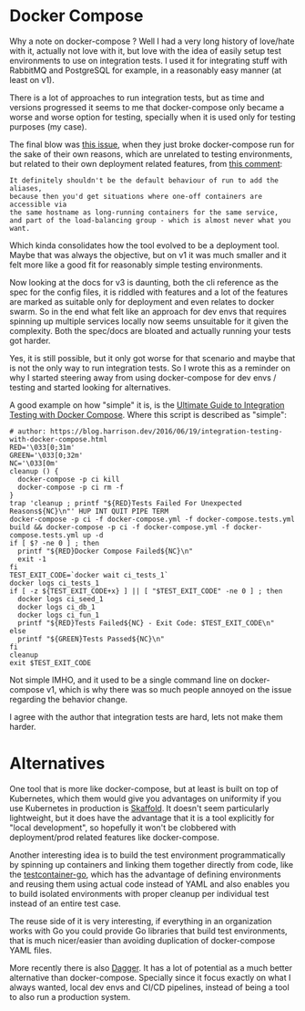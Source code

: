 # Docker Compose

Why a note on docker-compose ? Well I had a very long history
of love/hate with it, actually not love with it, but love with the
idea of easily setup test environments to use on integration
tests. I used it for integrating stuff with RabbitMQ and PostgreSQL
for example, in a reasonably easy manner (at least on v1).

There is a lot of approaches to run integration tests, but as time 
and versions progressed it seems to me that docker-compose only became
a worse and worse option for testing, specially when it is used only
for testing purposes (my case).

The final blow was [this issue](https://github.com/docker/compose/issues/3492),
when they just broke docker-compose run for the sake of their own
reasons, which are unrelated to testing environments, but related to
their own deployment related features, from
[this comment](https://github.com/docker/compose/issues/3492#issuecomment-230931596):

```
It definitely shouldn't be the default behaviour of run to add the aliases,
because then you'd get situations where one-off containers are accessible via
the same hostname as long-running containers for the same service,
and part of the load-balancing group - which is almost never what you want.
```

Which kinda consolidates how the tool evolved to be a deployment tool.
Maybe that was always the objective, but on v1 it was much smaller and
it felt more like a good fit for reasonably simple testing environments.

Now looking at the docs for v3 is daunting, both the cli reference as the
spec for the config files, it is riddled with features and a lot of the
features are marked as suitable only for deployment and even relates to
docker swarm. So in the end what felt like an approach for dev envs that
requires spinning up multiple services locally now seems unsuitable for
it given the complexity. Both the spec/docs are bloated and actually
running your tests got harder.

Yes, it is still possible, but it only got worse for that scenario and
maybe that is not the only way to run integration tests. So I wrote this
as a reminder on why I started steering away from using docker-compose
for dev envs / testing and started looking for alternatives.

A good example on how "simple" it is, is the [Ultimate Guide to Integration Testing
with Docker Compose](https://medium.com/swlh/the-ultimate-guide-to-integration-testing-with-docker-compose-and-sql-f288f05032c9).
Where this script is described as "simple":

```
# author: https://blog.harrison.dev/2016/06/19/integration-testing-with-docker-compose.html
RED='\033[0;31m'
GREEN='\033[0;32m'
NC='\033[0m'
cleanup () {
  docker-compose -p ci kill
  docker-compose -p ci rm -f
}
trap 'cleanup ; printf "${RED}Tests Failed For Unexpected Reasons${NC}\n"' HUP INT QUIT PIPE TERM
docker-compose -p ci -f docker-compose.yml -f docker-compose.tests.yml build && docker-compose -p ci -f docker-compose.yml -f docker-compose.tests.yml up -d
if [ $? -ne 0 ] ; then
  printf "${RED}Docker Compose Failed${NC}\n"
  exit -1
fi
TEST_EXIT_CODE=`docker wait ci_tests_1`
docker logs ci_tests_1
if [ -z ${TEST_EXIT_CODE+x} ] || [ "$TEST_EXIT_CODE" -ne 0 ] ; then
  docker logs ci_seed_1
  docker logs ci_db_1
  docker logs ci_fun_1
  printf "${RED}Tests Failed${NC} - Exit Code: $TEST_EXIT_CODE\n"
else
  printf "${GREEN}Tests Passed${NC}\n"
fi
cleanup
exit $TEST_EXIT_CODE
```

Not simple IMHO, and it used to be a single command line on docker-compose
v1, which is why there was so much people annoyed on the issue regarding
the behavior change.

I agree with the author that integration tests are hard,
lets not make them harder.

# Alternatives

One tool that is more like docker-compose, but at least is built
on top of Kubernetes, which them would give you advantages on
uniformity if you use Kubernetes in production is
[Skaffold](https://skaffold.dev/). It doesn't seem particularly
lightweight, but it does have the advantage that it is a tool
explicitly for "local development", so hopefully it won't be clobbered
with deployment/prod related features like docker-compose.

Another interesting idea is to build the test environment programmatically
by spinning up containers and linking them together directly from code,
like the [testcontainer-go](https://github.com/testcontainers/testcontainers-go),
which has the advantage of defining environments and reusing them using
actual code instead of YAML and also enables you to build isolated environments
with proper cleanup per individual test instead of an entire test case.

The reuse side of it is very interesting, if everything in an organization
works with Go you could provide Go libraries that build test environments,
that is much nicer/easier than avoiding duplication of docker-compose YAML files.

More recently there is also [Dagger](https://dagger.io/). It has a lot of potential as a
much better alternative than docker-compose. Specially since it focus exactly on what I always
wanted, local dev envs and CI/CD pipelines, instead of being a tool to also run a production system.

